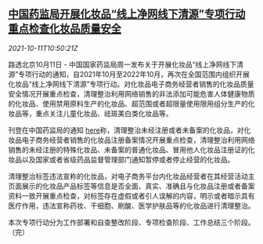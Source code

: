<!--1633950062000-->
[中国药监局开展化妆品“线上净网线下清源”专项行动 重点检查化妆品质量安全](https://cn.reuters.com/article/china-smar-cosmetics-1011-idCNKBS2H112P)
------

<div><i>2021-10-11T10:50:21Z</i></div><p>路透北京10月11日 - 中国国家药监局周一发布关于开展化妆品“线上净网线下清源”专项行动的通知，自2021年10月至2022年10月，再次在全国范围内组织开展化妆品“线上净网线下清源”专项行动。对化妆品电子商务经营者销售的化妆品质量安全情况开展重点检查，清理整治利用网络销售的非法添加可能危害人体健康物质的化妆品、使用禁用原料生产的化妆品、超范围或者超限量使用限用组分生产的化妆品等，重点关注儿童化妆品、祛斑美白类化妆品等。</p><p>刊登在中国药监局的通知 <a href="https://www.nmpa.gov.cn/xxgk/fgwj/gzwj/gzwjhzhp/20211011154705160.html">here</a>称，清理整治未经注册或者未备案的化妆品，对化妆品电子商务经营者销售的化妆品注册备案情况开展重点检查，清理整治利用网络销售的未经注册的特殊化妆品、未备案的普通化妆品、冒用他人化妆品注册证的化妆品以及国家或者省级药品监督管理部门通知暂停或者停止经营的化妆品。</p><p>清理整治标签违法宣称的化妆品，对电子商务平台内化妆品经营者在其经营活动主页面展示的化妆品产品标签等信息是否全面、真实、准确且与化妆品注册或者备案资料一致开展重点检查，对标签存在虚假或者引人误解的内容，明示或者暗示具有医疗作用，违法宣称药妆、干细胞、刷酸、医学护肤品等的化妆品进行清理整治。</p><p>本次专项行动分为工作部署和自查整改阶段、专项检查阶段、工作总结三个阶段。（完）</p>
